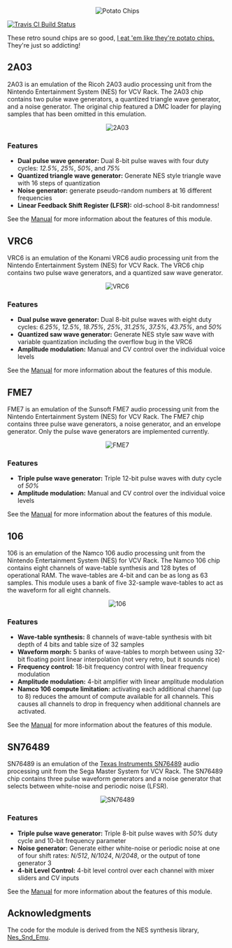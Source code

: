 <p align="center">
<img alt="Potato Chips" src="manual/PotatoChips-SocialMedia.svg">
</p>

[![Travis CI Build Status][BuildStatus]][BuildServer]

[BuildStatus]:  https://travis-ci.org/Kautenja/PotatoChips.svg?branch=master
[BuildServer]:  https://travis-ci.org/Kautenja/PotatoChips

These retro sound chips are so good,
[I eat 'em like they're potato chips.][SamHyde-PotatoChips]
They're just so addicting!

[SamHyde-PotatoChips]: https://www.youtube.com/watch?v=lL5M-vXq58c

## 2A03

2A03 is an emulation of the Ricoh 2A03 audio processing unit from the Nintendo
Entertainment System (NES) for VCV Rack. The 2A03 chip contains two pulse wave
generators, a quantized triangle wave generator, and a noise generator. The
original chip featured a DMC loader for playing samples that has been omitted
in this emulation.

<p align="center">
<img alt="2A03" src="manual/2A03/img/2A03-Module.svg">
</p>

### Features

-   **Dual pulse wave generator:** Dual 8-bit pulse waves with four duty
    cycles: _12.5%_, _25%_, _50%_, and _75%_
-   **Quantized triangle wave generator:** Generate NES style triangle wave
    with 16 steps of quantization
-   **Noise generator:** generate pseudo-random numbers at 16 different
    frequencies
-   **Linear Feedback Shift Register (LFSR):** old-school 8-bit randomness!

See the [Manual][2A03] for more information about the features of this module.

[2A03]: https://github.com/Kautenja/PotatoChips/releases/latest/download/2A03.pdf

## VRC6

VRC6 is an emulation of the Konami VRC6 audio processing unit from the
Nintendo Entertainment System (NES) for VCV Rack. The VRC6 chip contains two
pulse wave generators, and a quantized saw wave generator.

<p align="center">
<img alt="VRC6" src="manual/VRC6/img/VRC6-Module.svg">
</p>

### Features

-   **Dual pulse wave generator:** Dual 8-bit pulse waves with eight duty
    cycles: _6.25%_, _12.5%_, _18.75%_, _25%_, _31.25%_, _37.5%_, _43.75%_, and
    _50%_
-   **Quantized saw wave generator:** Generate NES style saw wave with variable
    quantization including the overflow bug in the VRC6
-   **Amplitude modulation:** Manual and CV control over the individual voice
    levels

See the [Manual][VRC6] for more information about the features of this module.

[VRC6]: https://github.com/Kautenja/PotatoChips/releases/latest/download/VRC6.pdf

## FME7

FME7 is an emulation of the Sunsoft FME7 audio processing unit from the
Nintendo Entertainment System (NES) for VCV Rack. The FME7 chip contains three
pulse wave generators, a noise generator, and an envelope generator. Only the
pulse wave generators are implemented currently.

<p align="center">
<img alt="FME7" src="manual/FME7/img/FME7-Module.svg">
</p>

### Features

-   **Triple pulse wave generator:** Triple 12-bit pulse waves with duty cycle of _50%_
-   **Amplitude modulation:** Manual and CV control over the individual voice levels

See the [Manual][FME7] for more information about the features of this module.

[FME7]: https://github.com/Kautenja/PotatoChips/releases/latest/download/FME7.pdf

## 106

106 is an emulation of the Namco 106 audio processing unit from the
Nintendo Entertainment System (NES) for VCV Rack. The Namco 106 chip contains
eight channels of wave-table synthesis and 128 bytes of operational RAM. The
wave-tables are 4-bit and can be as long as 63 samples. This module uses a
bank of five 32-sample wave-tables to act as the waveform for all eight
channels.

<p align="center">
<img alt="106" src="manual/106/img/106-Module.svg">
</p>

### Features

-   **Wave-table synthesis:** 8 channels of wave-table synthesis with bit depth
    of 4 bits and table size of 32 samples
-   **Waveform morph:** 5 banks of wave-tables to morph between using 32-bit
    floating point linear interpolation (not very retro, but it sounds nice)
-   **Frequency control:** 18-bit frequency control with linear frequency modulation
-   **Amplitude modulation:** 4-bit amplifier with linear amplitude modulation
-   **Namco 106 compute limitation:** activating each additional channel (up
    to 8) reduces the amount of compute available for all channels. This causes
    all channels to drop in frequency when additional channels are activated.

See the [Manual][106] for more information about the features of this module.

[106]: https://github.com/Kautenja/PotatoChips/releases/latest/download/106.pdf

## SN76489

SN76489 is an emulation of the [Texas Instruments SN76489][TI-SN76489] audio
processing unit from the Sega Master System for VCV Rack. The SN76489 chip
contains three pulse waveform generators and a noise generator that selects
between white-noise and periodic noise (LFSR).

<p align="center">
<img alt="SN76489" src="manual/SN76489/img/SN76489-Module.svg">
</p>

### Features

-   **Triple pulse wave generator:** Triple 8-bit pulse waves with _50%_ duty
    cycle and 10-bit frequency parameter
-   **Noise generator:** Generate either white-noise or periodic noise at one
    of four shift rates: _N/512_, _N/1024_, _N/2048_, or the output of tone
    generator 3
-   **4-bit Level Control:** 4-bit level control over each channel with
    mixer sliders and CV inputs

See the [Manual][SN76489] for more information about the features of this module.

[TI-SN76489]: https://en.wikipedia.org/wiki/Texas_Instruments_SN76489
[SN76489]: https://github.com/Kautenja/PotatoChips/releases/latest/download/SN76489.pdf

## Acknowledgments

The code for the module is derived from the NES synthesis library,
[Nes_Snd_Emu](https://github.com/jamesathey/Nes_Snd_Emu).
